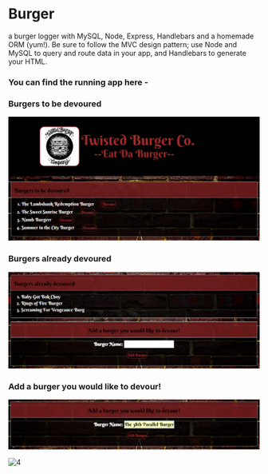 # Burger
a burger logger with MySQL, Node, Express, Handlebars and a homemade ORM (yum!). Be sure to follow the MVC design pattern; use Node and MySQL to query and route data in your app, and Handlebars to generate your HTML.

<H3>You can find the running app here -  </H3>

<H3> Burgers to be devoured </H3>

![1](screenshots/1.PNG?raw=true "1")

<H3> Burgers already devoured </H3>

![2](screenshots/2.PNG?raw=true "2")

<H3> Add a burger you would like to devour! </H3>

![3](screenshots/3.PNG?raw=true "3")

![4](screenshots/survey4.PNG?raw=true "4")

